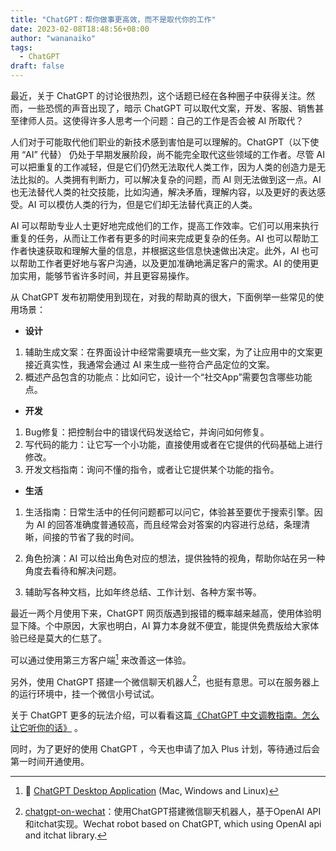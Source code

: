 ```yaml
---
title: "ChatGPT：帮你做事更高效，而不是取代你的工作"
date: 2023-02-08T18:48:56+08:00
author: "wananaiko"
tags:
  - ChatGPT
draft: false
---
```


最近，关于 ChatGPT 的讨论很热烈，这个话题已经在各种圈子中获得关注。然而，一些恐慌的声音出现了，暗示 ChatGPT 可以取代文案，开发、客服、销售甚至律师人员。这使得许多人思考一个问题：自己的工作是否会被 AI 所取代？

人们对于可能取代他们职业的新技术感到害怕是可以理解的。ChatGPT（以下使用 “AI” 代替） 仍处于早期发展阶段，尚不能完全取代这些领域的工作者。尽管 AI 可以把重复的工作减轻，但是它们仍然无法取代人类工作，因为人类的创造力是无法比拟的。人类拥有判断力，可以解决复杂的问题，而 AI 则无法做到这一点。AI 也无法替代人类的社交技能，比如沟通，解决矛盾，理解内容，以及更好的表达感受。AI 可以模仿人类的行为，但是它们却无法替代真正的人类。

AI 可以帮助专业人士更好地完成他们的工作，提高工作效率。它们可以用来执行重复的任务，从而让工作者有更多的时间来完成更复杂的任务。AI 也可以帮助工作者快速获取和理解大量的信息，并根据这些信息快速做出决定。此外，AI 也可以帮助工作者更好地与客户沟通，以及更加准确地满足客户的需求。AI 的使用更加实用，能够节省许多时间，并且更容易操作。

从 ChatGPT 发布初期使用到现在，对我的帮助真的很大，下面例举一些常见的使用场景：

- **设计**

1. 辅助生成文案：在界面设计中经常需要填充一些文案，为了让应用中的文案更接近真实性，我通常会通过 AI 来生成一些符合产品定位的文案。
2. 概述产品包含的功能点：比如问它，设计一个“社交App”需要包含哪些功能点。

- **开发**

1. Bug修复：把控制台中的错误代码发送给它，并询问如何修复。
2. 写代码的能力：让它写一个小功能，直接使用或者在它提供的代码基础上进行修改。
3. 开发文档指南：询问不懂的指令，或者让它提供某个功能的指令。

- **生活**

1. 生活指南：日常生活中的任何问题都可以问它，体验甚至要优于搜索引擎。因为 AI 的回答准确度普通较高，而且经常会对答案的内容进行总结，条理清晰，间接的节省了我的时间。
2. 角色扮演：AI 可以给出角色对应的想法，提供独特的视角，帮助你站在另一种角度去看待和解决问题。

3. 辅助写各种文档，比如年终总结、工作计划、各种方案书等。

最近一两个月使用下来，ChatGPT 网页版遇到报错的概率越来越高，使用体验明显下降。个中原因，大家也明白，AI 算力本身就不便宜，能提供免费版给大家体验已经是莫大的仁慈了。

可以通过使用第三方客户端[^1] 来改善这一体验。

另外，使用 ChatGPT 搭建一个微信聊天机器人[^2]，也挺有意思。可以在服务器上的运行环境中，挂一个微信小号试试。

关于 ChatGPT 更多的玩法介绍，可以看看这篇[《ChatGPT 中文调教指南。怎么让它听你的话》](https://github.com/PlexPt/awesome-chatgpt-prompts-zh) 。

同时，为了更好的使用 ChatGPT ，今天也申请了加入 Plus 计划，等待通过后会第一时间开通使用。



[^1]:🔮 [ChatGPT Desktop Application](https://github.com/lencx/ChatGPT) (Mac, Windows and Linux)
[^2]: [chatgpt-on-wechat](https://github.com/zhayujie/chatgpt-on-wechat)：使用ChatGPT搭建微信聊天机器人，基于OpenAI API和itchat实现。Wechat robot based on ChatGPT, which using OpenAI api and itchat library.
